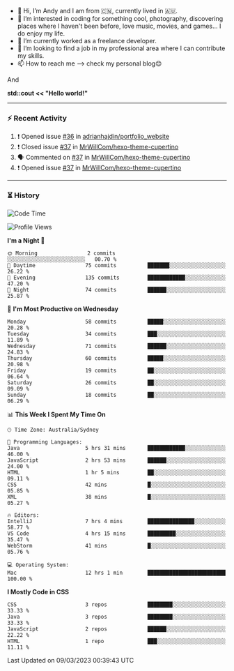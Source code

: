 - 👋 Hi, I’m Andy and I am from :cn:, currently lived in 🇦🇺.
- 👀 I’m interested in coding for something cool, photography, discovering places where I haven't been before, love music, movies, and games... I do enjoy my life.
- 🌱 I’m currently worked as a freelance developer.
- 💞️ I’m looking to find a job in my professional area where I can contribute my skills.
- 📫 How to reach me --> check my personal blog😊

And

**std::cout << "Hello world!"**

---

### ⚡ Recent Activity
<!--START_SECTION:activity-->
1. ❗️ Opened issue [#36](https://github.com/adrianhajdin/portfolio_website/issues/36) in [adrianhajdin/portfolio_website](https://github.com/adrianhajdin/portfolio_website)
2. ❗️ Closed issue [#37](https://github.com/MrWillCom/hexo-theme-cupertino/issues/37) in [MrWillCom/hexo-theme-cupertino](https://github.com/MrWillCom/hexo-theme-cupertino)
3. 🗣 Commented on [#37](https://github.com/MrWillCom/hexo-theme-cupertino/issues/37) in [MrWillCom/hexo-theme-cupertino](https://github.com/MrWillCom/hexo-theme-cupertino)
4. ❗️ Opened issue [#37](https://github.com/MrWillCom/hexo-theme-cupertino/issues/37) in [MrWillCom/hexo-theme-cupertino](https://github.com/MrWillCom/hexo-theme-cupertino)
<!--END_SECTION:activity-->

---

### ⏳ History
<!--START_SECTION:waka-->
![Code Time](http://img.shields.io/badge/Code%20Time-117%20hrs%2034%20mins-blue)

![Profile Views](http://img.shields.io/badge/Profile%20Views-10-blue)

**I'm a Night 🦉** 

```text
🌞 Morning                2 commits           ░░░░░░░░░░░░░░░░░░░░░░░░░   00.70 % 
🌆 Daytime                75 commits          ███████░░░░░░░░░░░░░░░░░░   26.22 % 
🌃 Evening                135 commits         ████████████░░░░░░░░░░░░░   47.20 % 
🌙 Night                  74 commits          ██████░░░░░░░░░░░░░░░░░░░   25.87 % 
```
📅 **I'm Most Productive on Wednesday** 

```text
Monday                   58 commits          █████░░░░░░░░░░░░░░░░░░░░   20.28 % 
Tuesday                  34 commits          ███░░░░░░░░░░░░░░░░░░░░░░   11.89 % 
Wednesday                71 commits          ██████░░░░░░░░░░░░░░░░░░░   24.83 % 
Thursday                 60 commits          █████░░░░░░░░░░░░░░░░░░░░   20.98 % 
Friday                   19 commits          ██░░░░░░░░░░░░░░░░░░░░░░░   06.64 % 
Saturday                 26 commits          ██░░░░░░░░░░░░░░░░░░░░░░░   09.09 % 
Sunday                   18 commits          ██░░░░░░░░░░░░░░░░░░░░░░░   06.29 % 
```


📊 **This Week I Spent My Time On** 

```text
🕑︎ Time Zone: Australia/Sydney

💬 Programming Languages: 
Java                     5 hrs 31 mins       ████████████░░░░░░░░░░░░░   46.00 % 
JavaScript               2 hrs 53 mins       ██████░░░░░░░░░░░░░░░░░░░   24.00 % 
HTML                     1 hr 5 mins         ██░░░░░░░░░░░░░░░░░░░░░░░   09.11 % 
CSS                      42 mins             █░░░░░░░░░░░░░░░░░░░░░░░░   05.85 % 
XML                      38 mins             █░░░░░░░░░░░░░░░░░░░░░░░░   05.27 % 

🔥 Editors: 
IntelliJ                 7 hrs 4 mins        ███████████████░░░░░░░░░░   58.77 % 
VS Code                  4 hrs 15 mins       █████████░░░░░░░░░░░░░░░░   35.47 % 
WebStorm                 41 mins             █░░░░░░░░░░░░░░░░░░░░░░░░   05.76 % 

💻 Operating System: 
Mac                      12 hrs 1 min        █████████████████████████   100.00 % 
```

**I Mostly Code in CSS** 

```text
CSS                      3 repos             ████████░░░░░░░░░░░░░░░░░   33.33 % 
Java                     3 repos             ████████░░░░░░░░░░░░░░░░░   33.33 % 
JavaScript               2 repos             ██████░░░░░░░░░░░░░░░░░░░   22.22 % 
HTML                     1 repo              ███░░░░░░░░░░░░░░░░░░░░░░   11.11 % 
```




 Last Updated on 09/03/2023 00:39:43 UTC
<!--END_SECTION:waka-->


<!---
JinchuanL/JinchuanL is a ✨ special ✨ repository because its `README.md` (this file) appears on your GitHub profile.
You can click the Preview link to take a look at your changes.
--->

